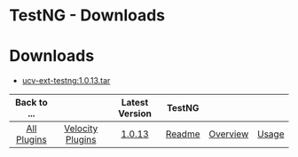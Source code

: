 
TestNG - Downloads
==================

# Downloads

- [ucv-ext-testng:1.0.13.tar]()

|Back to ...||Latest Version|TestNG |||
| :---: | :---: | :---: | :---: | :---: | :---: |
|[All Plugins](../../index.md)|[Velocity Plugins](../README.md)|[1.0.13]()|[Readme](README.md)|[Overview](overview.md)|[Usage](usage.md)|
